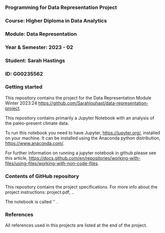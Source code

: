### Programming for Data Representation Project
### Course: Higher Diploma in Data Analytics
### Module: Data Representation
### Year & Semester: 2023 - 02
### Student: Sarah Hastings
### ID: G00235562


### Getting started
This repository contains the project for the Data Representation Module Winter 2023:24 https://github.com/Sarahlouhast/data-representation-project.

This repository contains primarily a Jupyter Notebook with an analysis of the paleo-present climate data.

To run this notebook you need to have Jupyter, https://jupyter.org/, installed on your machine. It can be installed using the Anaconda python distribution, https://www.anaconda.com/.

For further information on running a jupyter notebook in github please see this article, https://docs.github.com/en/repositories/working-with-files/using-files/working-with-non-code-files.

### Contents of GitHub repository
This repository contains the project specifications. For more info about the project instructions: project.pdf,  ..

The notebook is called '' .

### References
All references used in this projects are listed at the end of the project.